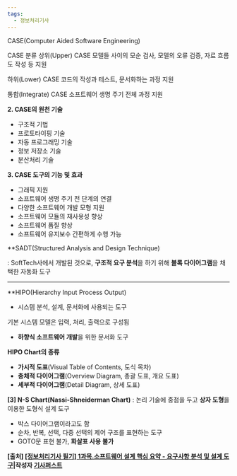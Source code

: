 ```yaml
---
tags:
  - 정보처리기사
---
```

CASE(Computer Aided Software Engineering)

CASE 분류
상위(Upper) CASE
모델들 사이의 모순 검사, 모델의 오류 검증, 자료 흐름도 작성 등 지원

하위(Lower) CASE
코드의 작성과 테스트, 문서화하는 과정 지원

통합(Integrate) CASE
소프트웨어 생명 주기 전체 과정 지원

**2. CASE의 원천 기술**

- 구조적 기법
- 프로토타이핑 기술
- 자동 프로그래밍 기술
- 정보 저장소 기술
- 분산처리 기술

**3. CASE 도구의 기능 및 효과**

- 그래픽 지원
- 소프트웨어 생명 주기 전 단계의 연결
- 다양한 소프트웨어 개발 모형 지원
- 소프트웨어 모듈의 재사용성 향상
- 소프트웨어 품질 향상
- 소프트웨어 유지보수 간편하게 수행 가능

**SADT(Structured Analysis and Design Technique)

: SoftTech사에서 개발된 것으로, **구조적 요구 분석**을 하기 위해 **블록 다이어그램**을 채택한 자동화 도구

---

**HIPO(Hierarchy Input Process Output)
- 시스템 분석, 설계, 문서화에 사용되는 도구

기본 시스템 모델은 입력, 처리, 출력으로 구성됨

- **하향식 소프트웨어 개발**을 위한 문서화 도구

**HIPO Chart의 종류**

- **가시적 도표**(Visual Table of Contents, 도식 목차)
- **충체적 다이어그램**(Overview Diagram, 총괄 도표, 개요 도표)
- **세부적 다이어그램**(Detail Diagram, 상세 도표)


**[3] N-S Chart(Nassi-Shneiderman Chart)**
: 논리 기술에 중점을 두고 **상자 도형**을 이용한 도형식 설계 도구

- 박스 다이어그램이라고도 함
- 순차, 반복, 선택, 다중 선택의 제어 구조를 표현하는 도구
- GOTO문 표현 불가, **화살표 사용 불가**

****[출처]** [[정보처리기사 필기] 1과목.소프트웨어 설계 핵심 요약 - 요구사항 분석 및 설계 도구](https://blog.naver.com/gisafirst/222686734081)|**작성자** [기사퍼스트](https://blog.naver.com/gisafirst)**